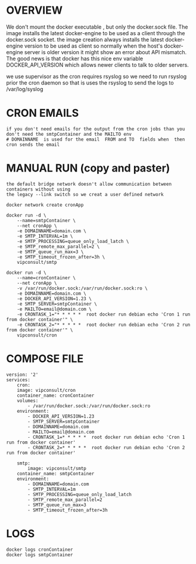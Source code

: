 # OVERVIEW


We don't mount the docker executable , but only the docker.sock file.
 The image installs the latest docker-engine to be used as a client through the docker.sock socket.
the image creation always installs the latest docker-engine version to be used as client so normally when the host's docker-engine server is older version it might show an error about API mismatch. 
The good news is that docker has this nice env variable DOCKER_API_VERSION which allows newer clients to talk to older servers.




we use supervisor as the cron requires rsyslog so we need to run rsyslog prior the cron daemon so that is uses the rsyslog to send the logs to /var/log/syslog


# CRON EMAILS
	if you don't need emails for the output from the cron jobs than you don't need the smtpContainer and the MAILTO env
	# DOMAINNAME  is used for the email  FROM and TO  fields when  then cron sends the email

# MANUAL RUN (copy and paster)
	the default bridge network doesn't allow communication between containers without using 
	the legacy --link switch so we creat a user defined network
	
	docker network create cronApp
	
	docker run -d \
		--name=smtpContainer \
		--net cronApp \
		-e DOMAINNAME=domain.com \
		-e SMTP_INTERVAL=1m \
		-e SMTP_PROCESSING=queue_only_load_latch \
		-e SMTP_remote_max_parallel=2 \
		-e SMTP_queue_run_max=3 \
		-e SMTP_timeout_frozen_after=3h \
		vipconsult/smtp

	docker run -d \
		--name=cronContainer \
		--net cronApp \
		-v /var/run/docker.sock:/var/run/docker.sock:ro \
		-e DOMAINNAME=domain.com \
		-e DOCKER_API_VERSION=1.23 \
		-e SMTP_SERVER=smtpContainer \
		-e MAILTO=email@domain.com \
		-e CRONTASK_1="* * * * *  root docker run debian echo 'Cron 1 run from docker container'" \
		-e CRONTASK_2="* * * * *  root docker run debian echo 'Cron 2 run from docker container'" \
		vipconsult/cron

# COMPOSE FILE
	version: '2'
	services:
	    cron:
		image: vipconsult/cron
		container_name: cronContainer
		volumes:
		    - /var/run/docker.sock:/var/run/docker.sock:ro
		environment:
		    - DOCKER_API_VERSION=1.23
		    - SMTP_SERVER=smtpContainer
		    - DOMAINNAME=domain.com
		    - MAILTO=email@domain.com
		    - CRONTASK_1=* * * * *  root docker run debian echo 'Cron 1 run from docker container'
		    - CRONTASK_2=* * * * *  root docker run debian echo 'Cron 2 run from docker container'

	    smtp:
	    	image: vipconsult/smtp
		container_name: smtpContainer
		environment:
		    - DOMAINNAME=domain.com
		    - SMTP_INTERVAL=1m
		    - SMTP_PROCESSING=queue_only_load_latch
		    - SMTP_remote_max_parallel=2
		    - SMTP_queue_run_max=3
		    - SMTP_timeout_frozen_after=3h
		

# LOGS
	docker logs cronContainer
	docker logs smtpContainer
